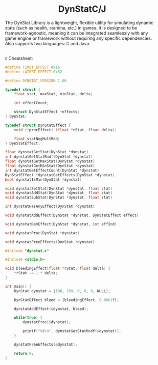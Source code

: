 <h1 align="center">DynStatC/J</h1>
The DynStat Library is a lightweight, flexible utility for simulating dynamic stats (such as health, stamina, etc.) in games. It is designed to be framework-agnostic, meaning it can be integrated seamlessly with any game engine or framework without requiring any specific dependencies. Also supports two languages: C and Java.
<br><br>

```C``` Cheatsheet:
```c
#define FIRST_EFFECT 0x16
#define LATEST_EFFECT 0x32

#define DYNSTAT_VERSION 1.00

typedef struct {
    float stat, maxStat, minStat, delta;

    int effectCount;

    struct DynStatEffect *effects;
} DynStat;

typedef struct DynStatEffect {
    void (*procEffect) (float *rStat, float delta);

    float statNegMultMod;
} DynStatEffect;

float dynstatGetStat(DynStat *dynstat)
int dynstatGetStatRndf(DynStat *dynstat)
float dynstatGetMaxStat(DynStat *dynstat)
float dynstatGetMinStat(DynStat *dynstat)
int dynstatGetEffectCount(DynStat *dynstat)
DynStatEffect *dynstatGetEffects(DynStat *dynstat)
bool dynstatIsMin(DynStat *dynstat)

void dynstatSetStat(DynStat *dynstat, float stat)
void dynstatAddStat(DynStat *dynstat, float stat)
void dynstatSubStat(DynStat *dynstat, float stat)

int dynstatHasAnyEffect(DynStat *dynstat)

void dynstatAddEffect(DynStat *dynstat, DynStatEffect effect)

void dynstatRemEffect(DynStat *dynstat, int effInd)

void dynstatProc(DynStat *dynstat)

void dynstatFreeEffects(DynStat *dynstat)
```

```c
#include "dynstat.c"

#include <stdio.h>

void bleedingEffect(float *rStat, float delta) {
    *rStat -= 1 * delta;
}

int main() {
    DynStat dynstat = {100, 100, 0, 0, 0, NULL};

    DynStatEffect bleed = {bleedingEffect, 0.0001f};

    dynstatAddEffect(&dynstat, bleed);

    while(true) {
        dynstatProc(&dynstat);

        printf("%d\n", dynstatGetStatRndf(&dynstat));
    }

    dynstatFreeEffects(&dynstat);

    return 0;
}
```
